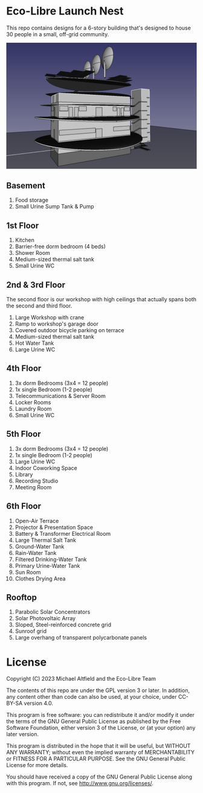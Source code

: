 # Eco-Libre Launch Nest

This repo contains designs for a 6-story building that's designed to house 30 people in a small, off-grid community.

<img src="images/launch-nest_2023.09.png?raw=true" alt="Screenshot of CAD file"></a>

## Basement

1. Food storage
1. Small Urine Sump Tank & Pump

## 1st Floor

1. Kitchen
1. Barrier-free dorm bedroom (4 beds)
1. Shower Room
1. Medium-sized thermal salt tank
1. Small Urine WC

## 2nd & 3rd Floor

The second floor is our workshop with high ceilings that actually spans both the second and third floor.

1. Large Workshop with crane
1. Ramp to workshop's garage door
1. Covered outdoor bicycle parking on terrace
1. Medium-sized thermal salt tank
1. Hot Water Tank
1. Large Urine WC

## 4th Floor

1. 3x dorm Bedrooms (3x4 = 12 people)
1. 1x single Bedroom (1-2 people)
1. Telecommunications & Server Room
1. Locker Rooms
1. Laundry Room
1. Small Urine WC

## 5th Floor

1. 3x dorm Bedrooms (3x4 = 12 people)
1. 1x single Bedroom (1-2 people)
1. Large Urine WC
1. Indoor Coworking Space
1. Library
1. Recording Studio
1. Meeting Room

## 6th Floor

1. Open-Air Terrace
1. Projector & Presentation Space
1. Battery & Transformer Electrical Room
1. Large Thermal Salt Tank
1. Ground-Water Tank
1. Rain-Water Tank
1. Filtered Drinking-Water Tank
1. Primary Urine-Water Tank
1. Sun Room
1. Clothes Drying Area

## Rooftop

1. Parabolic Solar Concentrators
1. Solar Photovoltaic Array
1. Sloped, Steel-reinforced concrete grid
1. Sunroof grid
1. Large overhang of transparent polycarbonate panels

# License

Copyright (C) 2023 Michael Altfield and the Eco-Libre Team

The contents of this repo are under the GPL version 3 or later.
In addition, any content other than code can also be used, at your
choice, under CC-BY-SA version 4.0.

This program is free software: you can redistribute it and/or modify
it under the terms of the GNU General Public License as published by
the Free Software Foundation, either version 3 of the License, or
(at your option) any later version.

This program is distributed in the hope that it will be useful,
but WITHOUT ANY WARRANTY; without even the implied warranty of
MERCHANTABILITY or FITNESS FOR A PARTICULAR PURPOSE.  See the
GNU General Public License for more details.

You should have received a copy of the GNU General Public License
along with this program.  If not, see <http://www.gnu.org/licenses/>.
